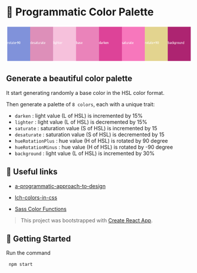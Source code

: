 # 🎨 Programmatic Color Palette

<p align="center">
  <img width="712" height="100" src="./public/palette.png">
</p>

## Generate a beautiful color palette

It start generating randomly a base color in the HSL color format.

Then generate a palette of `8 colors`, each with a unique trait:

- `darken` : light value (L of HSL) is incremented by 15%
- `lighter` : light value (L of HSL) is decremented by 15%
- `saturate` : saturation value (S of HSL) is incremented by 15
- `desaturate` : saturation value (S of HSL) is decremented by 15
- `hueRotationPlus` : hue value (H of HSL) is rotated by 90 degree
- `hueRotationMinus` : hue value (H of HSL) is rotated by -90 degree
- `background` : light value (L of HSL) is incremented by 30%

## 🔗 Useful links

- [a-programmatic-approach-to-design](https://tympanus.net/codrops/2021/12/07/coloring-with-code-a-programmatic-approach-to-design/)

- [lch-colors-in-css](https://lea.verou.me/2020/04/lch-colors-in-css-what-why-and-how/)

- [Sass Color Functions](https://codepen.io/chriscoyier/pen/PawaqP)

> This project was bootstrapped with [Create React App](https://github.com/facebook/create-react-app).

## 🚀 Getting Started

Run the command

```shell
 npm start
```
